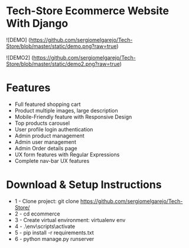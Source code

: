 # Tech-Store Ecommerce Website With Django

![DEMO] (https://github.com/sergiomelgarejo/Tech-Store/blob/master/static/demo.png?raw=true)

![DEMO2] (https://github.com/sergiomelgarejo/Tech-Store/blob/master/static/demo2.png?raw=true)

# Features
* Full featured shopping cart
* Product multiple images, large description
* Mobile-Friendly feature with Responsive Design
* Top products carousel
* User profile login authentication
* Admin product management
* Admin user management
* Admin Order details page
* UX form features with Regular Expressions
* Complete nav-bar UX features


# Download & Setup Instructions

* 1 - Clone project: git clone https://github.com/sergiomelgarejo/Tech-Store/
* 2 - cd ecommerce
* 3 - Create virtual environment: virtualenv env
* 4 - .\env\scripts\activate
* 5 - pip install -r requirements.txt
* 6 - python manage.py runserver

